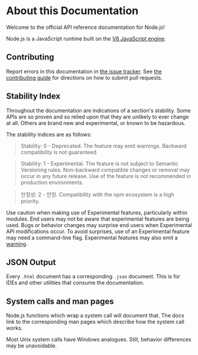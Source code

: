 # About this Documentation

<!--introduced_in=v0.10.0-->
<!-- type=misc -->

Welcome to the official API reference documentation for Node.js!

Node.js is a JavaScript runtime built on the [V8 JavaScript engine](https://v8.dev/).

## Contributing

Report errors in this documentation in [the issue tracker](https://github.com/nodejs/node/issues/new). See [the contributing guide](https://github.com/nodejs/node/blob/master/CONTRIBUTING.md) for directions on how to submit pull requests.

## Stability Index

<!--type=misc-->

Throughout the documentation are indications of a section's stability. Some APIs are so proven and so relied upon that they are unlikely to ever change at all. Others are brand new and experimental, or known to be hazardous.

The stability indices are as follows:

> Stability: 0 - Deprecated. The feature may emit warnings. Backward compatibility is not guaranteed.

<!-- separator -->

> Stability: 1 - Experimental. The feature is not subject to Semantic Versioning rules. Non-backward compatible changes or removal may occur in any future release. Use of the feature is not recommended in production environments.

<!-- separator -->

> 안정성: 2 - 안정. Compatibility with the npm ecosystem is a high priority.

Use caution when making use of Experimental features, particularly within modules. End users may not be aware that experimental features are being used. Bugs or behavior changes may surprise end users when Experimental API modifications occur. To avoid surprises, use of an Experimental feature may need a command-line flag. Experimental features may also emit a [warning](process.html#process_event_warning).

## JSON Output
<!-- YAML
added: v0.6.12
-->

Every `.html` document has a corresponding `.json` document. This is for IDEs and other utilities that consume the documentation.

## System calls and man pages

Node.js functions which wrap a system call will document that. The docs link to the corresponding man pages which describe how the system call works.

Most Unix system calls have Windows analogues. Still, behavior differences may be unavoidable.
